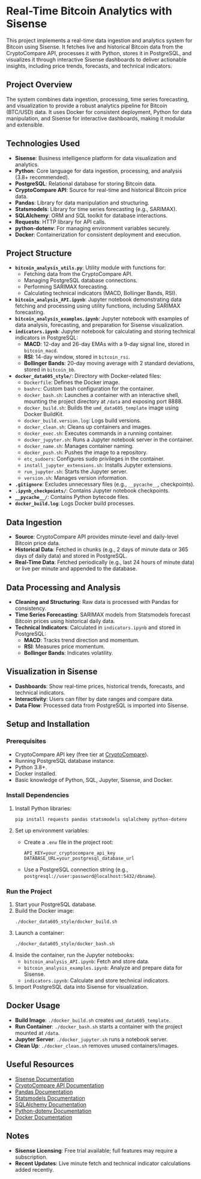 # Real-Time Bitcoin Analytics with Sisense

This project implements a real-time data ingestion and analytics system for Bitcoin using Sisense. It fetches live and historical Bitcoin data from the CryptoCompare API, processes it with Python, stores it in PostgreSQL, and visualizes it through interactive Sisense dashboards to deliver actionable insights, including price trends, forecasts, and technical indicators.

## Project Overview

The system combines data ingestion, processing, time series forecasting, and visualization to provide a robust analytics pipeline for Bitcoin (BTC/USD) data. It uses Docker for consistent deployment, Python for data manipulation, and Sisense for interactive dashboards, making it modular and extensible.

## Technologies Used

- **Sisense**: Business intelligence platform for data visualization and analytics.
- **Python**: Core language for data ingestion, processing, and analysis (3.8+ recommended).
- **PostgreSQL**: Relational database for storing Bitcoin data.
- **CryptoCompare API**: Source for real-time and historical Bitcoin price data.
- **Pandas**: Library for data manipulation and structuring.
- **Statsmodels**: Library for time series forecasting (e.g., SARIMAX).
- **SQLAlchemy**: ORM and SQL toolkit for database interactions.
- **Requests**: HTTP library for API calls.
- **python-dotenv**: For managing environment variables securely.
- **Docker**: Containerization for consistent deployment and execution.

## Project Structure

- **`bitcoin_analysis_utils.py`**: Utility module with functions for:
  - Fetching data from the CryptoCompare API.
  - Managing PostgreSQL database connections.
  - Performing SARIMAX forecasting.
  - Calculating technical indicators (MACD, Bollinger Bands, RSI).
- **`bitcoin_analysis_API.ipynb`**: Jupyter notebook demonstrating data fetching and processing using utility functions, including SARIMAX forecasting.
- **`bitcoin_analysis_examples.ipynb`**: Jupyter notebook with examples of data analysis, forecasting, and preparation for Sisense visualization.
- **`indicators.ipynb`**: Jupyter notebook for calculating and storing technical indicators in PostgreSQL:
  - **MACD**: 12-day and 26-day EMAs with a 9-day signal line, stored in `bitcoin_macd`.
  - **RSI**: 14-day window, stored in `bitcoin_rsi`.
  - **Bollinger Bands**: 20-day moving average with 2 standard deviations, stored in `bitcoin_bb`.
- **`docker_data605_style/`**: Directory with Docker-related files:
  - `Dockerfile`: Defines the Docker image.
  - `bashrc`: Custom bash configuration for the container.
  - `docker_bash.sh`: Launches a container with an interactive shell, mounting the project directory at `/data` and exposing port 8888.
  - `docker_build.sh`: Builds the `umd_data605_template` image using Docker BuildKit.
  - `docker_build.version.log`: Logs build versions.
  - `docker_clean.sh`: Cleans up containers and images.
  - `docker_exec.sh`: Executes commands in a running container.
  - `docker_jupyter.sh`: Runs a Jupyter notebook server in the container.
  - `docker_name.sh`: Manages container naming.
  - `docker_push.sh`: Pushes the image to a repository.
  - `etc_sudoers`: Configures sudo privileges in the container.
  - `install_jupyter_extensions.sh`: Installs Jupyter extensions.
  - `run_jupyter.sh`: Starts the Jupyter server.
  - `version.sh`: Manages version information.
- **`.gitignore`**: Excludes unnecessary files (e.g., `__pycache__`, checkpoints).
- **`.ipynb_checkpoints/`**: Contains Jupyter notebook checkpoints.
- **`__pycache__/`**: Contains Python bytecode files.
- **`docker_build.log`**: Logs Docker build processes.

## Data Ingestion

- **Source**: CryptoCompare API provides minute-level and daily-level Bitcoin price data.
- **Historical Data**: Fetched in chunks (e.g., 2 days of minute data or 365 days of daily data) and stored in PostgreSQL.
- **Real-Time Data**: Fetched periodically (e.g., last 24 hours of minute data) or live per minute and appended to the database.

## Data Processing and Analysis

- **Cleaning and Structuring**: Raw data is processed with Pandas for consistency.
- **Time Series Forecasting**: SARIMAX models from Statsmodels forecast Bitcoin prices using historical daily data.
- **Technical Indicators**: Calculated in `indicators.ipynb` and stored in PostgreSQL:
  - **MACD**: Tracks trend direction and momentum.
  - **RSI**: Measures price momentum.
  - **Bollinger Bands**: Indicates volatility.

## Visualization in Sisense

- **Dashboards**: Show real-time prices, historical trends, forecasts, and technical indicators.
- **Interactivity**: Users can filter by date ranges and compare data.
- **Data Flow**: Processed data from PostgreSQL is imported into Sisense.

## Setup and Installation

### Prerequisites

- CryptoCompare API key (free tier at [CryptoCompare](https://min-api.cryptocompare.com/)).
- Running PostgreSQL database instance.
- Python 3.8+.
- Docker installed.
- Basic knowledge of Python, SQL, Jupyter, Sisense, and Docker.

### Install Dependencies

1. Install Python libraries:
   ```
   pip install requests pandas statsmodels sqlalchemy python-dotenv
   ```

2. Set up environment variables:
   - Create a `.env` file in the project root:
     ```
     API_KEY=your_cryptocompare_api_key
     DATABASE_URL=your_postgresql_database_url
     ```
   - Use a PostgreSQL connection string (e.g., `postgresql://user:password@localhost:5432/dbname`).

### Run the Project

1. Start your PostgreSQL database.
2. Build the Docker image:
   ```
   ./docker_data605_style/docker_build.sh
   ```
3. Launch a container:
   ```
   ./docker_data605_style/docker_bash.sh
   ```
4. Inside the container, run the Jupyter notebooks:
   - `bitcoin_analysis_API.ipynb`: Fetch and store data.
   - `bitcoin_analysis_examples.ipynb`: Analyze and prepare data for Sisense.
   - `indicators.ipynb`: Calculate and store technical indicators.
5. Import PostgreSQL data into Sisense for visualization.

## Docker Usage

- **Build Image**: `./docker_build.sh` creates `umd_data605_template`.
- **Run Container**: `./docker_bash.sh` starts a container with the project mounted at `/data`.
- **Jupyter Server**: `./docker_jupyter.sh` runs a notebook server.
- **Clean Up**: `./docker_clean.sh` removes unused containers/images.

## Useful Resources

- [Sisense Documentation](https://documentation.sisense.com/)
- [CryptoCompare API Documentation](https://min-api.cryptocompare.com/documentation)
- [Pandas Documentation](https://pandas.pydata.org/docs/)
- [Statsmodels Documentation](https://www.statsmodels.org/stable/index.html)
- [SQLAlchemy Documentation](https://docs.sqlalchemy.org/)
- [Python-dotenv Documentation](https://saurabh-kumar.com/python-dotenv/)
- [Docker Documentation](https://docs.docker.com/)

## Notes

- **Sisense Licensing**: Free trial available; full features may require a subscription.
- **Recent Updates**: Live minute fetch and technical indicator calculations added recently.

